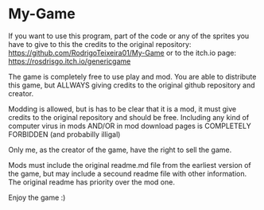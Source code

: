 # My-Game

If you want to use this program, part of the code or any of the sprites you have to give to this the credits to the original repository: https://github.com/RodrigoTeixeira01/My-Game
or to the itch.io page:
https://rosdrisgo.itch.io/genericgame

The game is completely free to use play and mod.
You are able to distribute this game, but ALLWAYS giving credits to the original github repository and creator.

Modding is allowed, but is has to be clear that it is a mod, it must give credits to the original repository and should be free.
Including any kind of computer virus in mods AND/OR in mod download pages is COMPLETELY FORBIDDEN (and probabilly illigal)

Only me, as the creator of the game, have the right to sell the game.

Mods must include the original readme.md file from the earliest version of the game, but may include a secound readme file with other information. The original readme has priority over the mod one.

Enjoy the game :)
